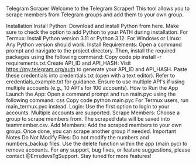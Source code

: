 Telegram Scraper
Welcome to the Telegram Scraper! This tool allows you to scrape members from Telegram groups and add them to your own group.

Installation
Install Python: Download and install Python from here. Make sure to check the option to add Python to your PATH during installation.
For Termux: Install Python version 3.11 or Python 3.12.
For Windows or Linux: Any Python version should work.
Install Requirements: Open a command prompt and navigate to the project directory. Then, install the required packages using the following command:
Copy code
pip install -r requirements.txt
Create API_ID and API_HASH: Visit https://my.telegram.org/auth to generate your API_ID and API_HASH. Paste these credentials into credentials.txt (open with a text editor). Refer to credentials_example.txt for guidance. Ensure to use multiple API's if using multiple accounts (e.g., 10 API's for 100 accounts).
How to Run the App
Launch the App: Open a command prompt and run main.pyc using the following command:
css
Copy code
python main.pyc
For Termux users, run main_termux.pyc instead.
Login: Use the first option to login to your accounts. Multiple accounts are supported.
Scrape Members: Choose a group to scrape members from. The scraped data will be saved into teammember.csv.
Add Members: Add the scraped members to your own group. Once done, you can scrape another group if needed.
Important Notes
Do Not Modify Files: Do not modify the numbers and numbers_backup files. Use the delete function within the app (main.pyc) to remove accounts.
For any support, bug fixes, or feature suggestions, please contact @EmsdevsTgSupport. Stay tuned for more features!
